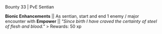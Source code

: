 Bounty 33 | PvE Sentian

**Bionic Enhancements** || As sentian, start and end 1 enemy /
major encounter with __Empower__ || *"Since birth I have craved
the certainty of steel of flesh and blood."* > Rewards: 50 xp
